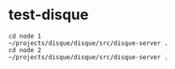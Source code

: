 # test-disque

```
cd node 1
~/projects/disque/disque/src/disque-server .
cd node 2
~/projects/disque/disque/src/disque-server .
```

